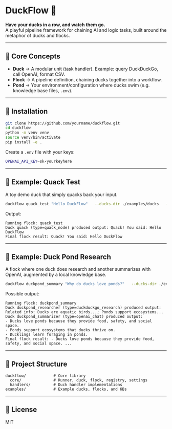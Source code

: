 # DuckFlow 🦆

**Have your ducks in a row, and watch them go.**  
A playful pipeline framework for chaining AI and logic tasks, built around the metaphor of ducks and flocks.

---

## 🐥 Core Concepts

- **Duck** → A modular unit (task handler). Example: query DuckDuckGo, call OpenAI, format CSV.
- **Flock** → A pipeline definition, chaining ducks together into a workflow.
- **Pond** → Your environment/configuration where ducks swim (e.g. knowledge base files, `.env`).

---

## 🚀 Installation

```bash
git clone https://github.com/yourname/duckflow.git
cd duckflow
python -m venv venv
source venv/bin/activate
pip install -e .
```

Create a `.env` file with your keys:

```bash
OPENAI_API_KEY=sk-yourkeyhere
```

---

## 🦆 Example: Quack Test

A toy demo duck that simply quacks back your input.

```bash
duckflow quack_test "Hello DuckFlow"   --ducks-dir ./examples/ducks   --flock-file ./examples/flock.json
```

Output:
```
Running flock: quack_test
Duck quack (type=quack_node) produced output: Quack! You said: Hello DuckFlow
Final flock result: Quack! You said: Hello DuckFlow
```

---

## 🌊 Example: Duck Pond Research

A flock where one duck does research and another summarizes with OpenAI, augmented by a local knowledge base.

```bash
duckflow duckpond_summary "Why do ducks love ponds?"   --ducks-dir ./examples/ducks   --flock-file ./examples/flock.json
```

Possible output:
```
Running flock: duckpond_summary
Duck duckpond_researcher (type=duckduckgo_research) produced output: Related info: Ducks are aquatic birds...; Ponds support ecosystems...
Duck duckpond_summarizer (type=openai_chat) produced output:
- Ducks love ponds because they provide food, safety, and social space.
- Ponds support ecosystems that ducks thrive on.
- Ducklings learn foraging in ponds.
Final flock result: - Ducks love ponds because they provide food, safety, and social space. ...
```

---

## 📂 Project Structure

```
duckflow/            # Core library
  core/              # Runner, duck, flock, registry, settings
  handlers/          # Duck handler implementations
examples/            # Example ducks, flocks, and KBs
```

---

## 📜 License

MIT
